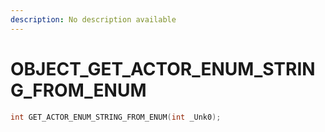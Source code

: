 ```yaml
---
description: No description available 
---
```


# OBJECT\_GET_ACTOR_ENUM_STRING_FROM_ENUM

```cpp
int GET_ACTOR_ENUM_STRING_FROM_ENUM(int _Unk0);
```